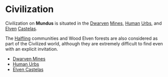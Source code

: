 # Civilization

Civilization on **Mundus** is situated in the [Dwarven](../background/dwarves.md) [Mines](mines.md), [Human](../background/humans.md) [Urbs](urbs.md), and [Elven](../background/elves.md) [Castelas](castelas.md).

The [Halfling](../background/halflings.md) communities and Wood Elven forests are also considered as part of the Civilized world, although they are extremely difficult to find even with an explicit invitation.

- [Dwarven Mines](mines.md)
- [Human Urbs](urbs.md)
- [Elven Castelas](castelas.md)

